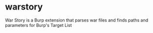 # warstory
War Story is a Burp extension that parses war files and finds paths and parameters for Burp's Target List
